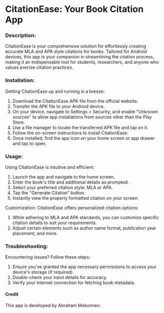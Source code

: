 # CitationEase: Your Book Citation App

### Description:
CitationEase is your comprehensive solution for effortlessly creating accurate MLA and APA style citations for books. Tailored for Android devices, this app is your companion in streamlining the citation process, making it an indispensable tool for students, researchers, and anyone who values precise citation practices.

### Installation:
Getting CitationEase up and running is a breeze:

1. Download the CitationEase APK file from the official website.
2. Transfer the APK file to your Android device.
3. On your device, navigate to Settings > Security, and enable "Unknown sources" to allow app installations from sources other than the Play Store.
4. Use a file manager to locate the transferred APK file and tap on it.
5. Follow the on-screen instructions to install CitationEase.
6. Once installed, find the app icon on your home screen or app drawer and tap to open.
   
### Usage:
Using CitationEase is intuitive and efficient:

1. Launch the app and navigate to the home screen.
2. Enter the book's title and additional details as prompted.
3. Select your preferred citation style: MLA or APA.
4. Tap the "Generate Citation" button.
5. Instantly view the properly formatted citation on your screen.

Customization:
CitationEase offers personalized citation options:

1. While adhering to MLA and APA standards, you can customize specific citation details to suit your requirements.
2. Adjust certain elements such as author name format, publication year placement, and more.
   
### Troubleshooting:
Encountering issues? Follow these steps:

1. Ensure you've granted the app necessary permissions to access your device's storage (if required).
2. Double-check your input details for accuracy.
3. Verify your internet connection for fetching book metadata.

#### Credit
This app is developed by Abraham Mekonnen. 
